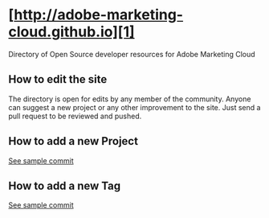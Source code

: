 # [http://adobe-marketing-cloud.github.io][1]
Directory of Open Source developer resources for Adobe Marketing Cloud

## How to edit the site
The directory is open for edits by any member of the community. Anyone can suggest a new project or any other improvement to the site. Just send a pull request to be reviewed and pushed.

## How to add a new Project
[See sample commit][2]

## How to add a new Tag
[See sample commit][3]

[1]: http://adobe-marketing-cloud.github.io
[2]: https://github.com/Adobe-Marketing-Cloud/adobe-marketing-cloud.github.io/commit/028749f9389825471f928c30673a28110b6bf961
[3]: https://github.com/Adobe-Marketing-Cloud/adobe-marketing-cloud.github.io/commit/2c6426d6573bb6686b9d5ee22bc2edf6e01b440b

